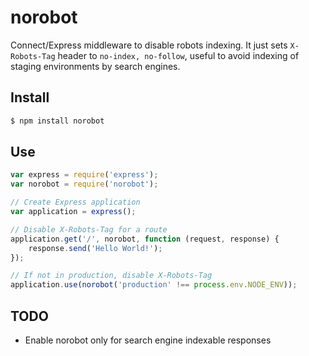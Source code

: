 # norobot

Connect/Express middleware to disable robots indexing. It just sets `X-Robots-Tag` header to `no-index, no-follow`, useful to avoid indexing of staging environments by search engines.

## Install

```bash
$ npm install norobot
```

## Use

```js
var express = require('express');
var norobot = require('norobot');

// Create Express application
var application = express();

// Disable X-Robots-Tag for a route
application.get('/', norobot, function (request, response) {
    response.send('Hello World!');
});

// If not in production, disable X-Robots-Tag
application.use(norobot('production' !== process.env.NODE_ENV));
```

## TODO

- Enable norobot only for search engine indexable responses
